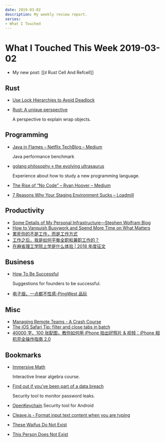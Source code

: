 ```yaml
---
date: 2019-03-02
description: My weekly review report.
series:
- What I Touched
---
```


# What I Touched This Week 2019-03-02


* My new post: [[♯ Rust Cell And Refcell]]

## Rust

* [Use Lock Hierarchies to Avoid Deadlock](https://herbsutter.com/2007/12/11/effective-concurrency-use-lock-hierarchies-to-avoid-deadlock/)
* [Rust: A unique perspective](https://limpet.net/mbrubeck/2019/02/07/rust-a-unique-perspective.html)
    
    A perspective to explain wrap objects.

## Programming

* [Java in Flames – Netflix TechBlog – Medium](https://medium.com/netflix-techblog/java-in-flames-e763b3d32166)

    Java performance benchmark

* [golang philosophy « the evolving ultrasaurus](https://www.ultrasaurus.com/2019/01/golang-philosophy/)

    Experience about how to study a new programming language.

* [The Rise of “No Code” – Ryan Hoover – Medium](https://medium.com/@rrhoover/the-rise-of-no-code-e733d7c0944d)
* [7 Reasons Why Your Staging Environment Sucks – Loadmill](https://blog.loadmill.com/7-reasons-why-your-staging-environment-sucks-953f8504fba3)

## Productivity 

* [Some Details of My Personal Infrastructure—Stephen Wolfram Blog](https://blog.stephenwolfram.com/2019/02/seeking-the-productive-life-some-details-of-my-personal-infrastructure/)
* [How to Vanquish Busywork and Spend More Time on What Matters](https://doist.com/blog/busywork-productivity-focus/)
* [累死你的不是工作，而是工作方式](https://mp.weixin.qq.com/s/RdSDjtFlkv6VUTKqtF9XDw)
* [工作之后，我是如何平衡全职和兼职工作的？](http://sspai.com/post/52917)
* [在麻省理工学院上学是什么体验 | 2018 年度征文](http://sspai.com/post/52913)

## Business 

* [How To Be Successful](http://blog.samaltman.com/how-to-be-successful)

    Suggestions for founders to be successful.

* [电子烟，一点都不性感-PingWest 品玩](https://www.pingwest.com/a/184305)

## Misc

* [Managing Remote Teams - A Crash Course](http://klinger.io/post/180989912140/managing-remote-teams-a-crash-course)
* [The iOS Safari Tip: filter and close tabs in batch](http://twitter.com/mxswd/status/1097251939480350720)
* [40000 字、100 张配图，教你如何用 iPhone 拍出好照片 & 视频：iPhone 相机完全操作指南 2.0](http://sspai.com/post/53005)

## Bookmarks

* [Immersive Math](http://immersivemath.com/ila/index.html)

    Interactive linear algebra course.

* [Find out if you’ve been part of a data breach](https://monitor.firefox.com/)

    Security tool to monitor password leaks.

* [OpenKeychain](https://www.openkeychain.org/) Security tool for Android
* [Cleave.js - Format input text content when you are typing](https://nosir.github.io/cleave.js/)
* [These Waifus Do Not Exist](https://www.obormot.net/demos/these-waifus-do-not-exist.html)
* [This Person Does Not Exist](https://thispersondoesnotexist.com/)
